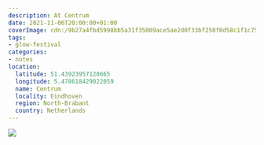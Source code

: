 ```yaml
---
description: At Centrum
date: 2021-11-06T20:00:00+01:00
coverImage: cdn:/9b27a4fbd5998bb5a31f35009ace5ae2d0f33bf250f0d58c1f1c75cc577ca170
tags:
- glow-festival
categories:
- notes
location:
  latitude: 51.43923957128665
  longitude: 5.478618429022059
  name: Centrum
  locality: Eindhoven
  region: North-Brabant
  country: Netherlands
---
```


![](cdn:/9b27a4fbd5998bb5a31f35009ace5ae2d0f33bf250f0d58c1f1c75cc577ca170?class=fw)
